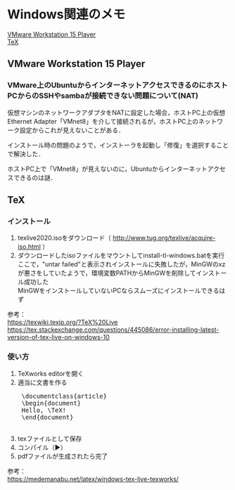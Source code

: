 # Windows関連のメモ

[VMware Workstation 15 Player](#anchor1)  
[TeX](#anchor2)

<a id="anchor1"></a>

## VMware Workstation 15 Player

### VMware上のUbuntuからインターネットアクセスできるのにホストPCからのSSHやsambaが接続できない問題について(NAT)

仮想マシンのネットワークアダプタをNATに設定した場合，ホストPC上の仮想Ethernet Adapter「VMnet8」を介して接続されるが，ホストPC上のネットワーク設定からこれが見えないことがある．

インストール時の問題のようで，インストーラを起動し「修復」を選択することで解決した．

ホストPC上で「VMnet8」が見えないのに，Ubuntuからインターネットアクセスできるのは謎．

<a id="anchor2"></a>

## TeX

### インストール

1. texlive2020.isoをダウンロード（ http://www.tug.org/texlive/acquire-iso.html ）  
1. ダウンロードしたisoファイルをマウントしてinstall-tl-windows.batを実行  
ここで，"untar failed"と表示されインストールに失敗したが，MinGWのxzが悪さをしていたようで，環境変数PATHからMinGWを削除してインストール成功した  
MinGWをインストールしていないPCならスムーズにインストールできるはず

参考：  
https://texwiki.texjp.org/?TeX%20Live  
https://tex.stackexchange.com/questions/445086/error-installing-latest-version-of-tex-live-on-windows-10

### 使い方

1. TeXworks editorを開く
1. 適当に文書を作る
	<pre>
	\documentclass{article}
	\begin{document}
	Hello, \TeX!
	\end{document}
	</pre>
1. texファイルとして保存  
1. コンパイル（▶）
1. pdfファイルが生成されたら完了


参考：  
https://medemanabu.net/latex/windows-tex-live-texworks/

